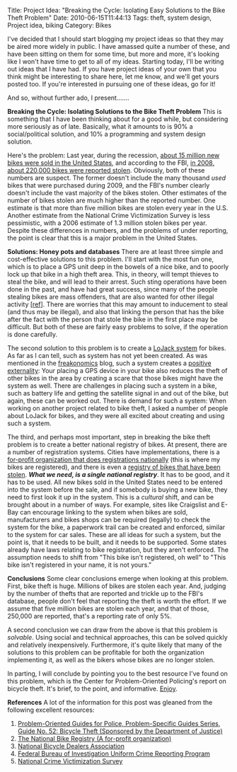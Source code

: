 Title: Project Idea: "Breaking the Cycle: Isolating Easy Solutions to the Bike Theft Problem"
Date: 2010-06-15T11:44:13
Tags: theft, system design, Project idea, biking
Category: Bikes

I've decided that I should start blogging my project ideas so that they may be aired more widely in public. I have amassed quite a number of these, and have been sitting on them for some time, but more and more, it's looking like I won't have time to get to all of my ideas. Starting today, I'll be writing out ideas that I have had. If you have project ideas of your own that you think might be interesting to share here, let me know, and we'll get yours posted too. If you're interested in pursuing one of these ideas, go for it!

And so, without further ado, I present.......

**Breaking the Cycle: Isolating Solutions to the Bike Theft Problem**
This is something that I have been thinking about for a good while, but considering more seriously as of late. Basically, what it amounts to is 90% a social/political solution, and 10% a programming and system design solution.

Here's the problem: Last year, during the recession, <a href="http://nbda.com/articles/industry-overview-2009-pg34.htm">about 15 million new bikes were sold in the United States</a>, and according to the FBI, <a href="http://www.fbi.gov/ucr/cius2008/data/table_07.html">in 2008, about 220,000 bikes were reported stolen</a>. Obviously, both of these numbers are suspect. The former doesn't include the many thousand *used* bikes that were purchased during 2009, and the FBI's number clearly doesn't include the vast majority of the bikes stolen. Other estimates of the number of bikes stolen are much higher than the reported number. One estimate is that more than five million bikes are stolen every year in the U.S. Another estimate from the <a hrerf="http://www.icpsr.umich.edu/NACJD/NCVS/">National Crime Victimization Survey</a> is less pessimistic, with a 2006 estimate of 1.3 million stolen bikes per year. Despite these differences in numbers, and the problems of under reporting, the point is clear that this is a major problem in the United States.

**Solutions: Honey pots and databases**
There are at least three simple and cost-effective solutions to this problem. I'll start with the most fun one, which is to place a GPS unit deep in the bowels of a nice bike, and to poorly lock up that bike in a high theft area. This, in theory, will tempt thieves to steal the bike, and will lead to their arrest. Such sting operations have been done in the past, and have had great success, since many of the people stealing bikes are mass offenders, that are also wanted for other illegal activity [<a href="http://www.popcenter.org/problems/bicycle_theft/summary/#r7">ref</a>]. There are worries that this may amount to inducement to steal (and thus may be illegal), and also that linking the person that has the bike after the fact with the person that stole the bike in the first place may be difficult. But both of these are fairly easy problems to solve, if the operation is done carefully.

The second solution to this problem is to create a <a href="http://www.lojack.com/">LoJack system</a> for bikes. As far as I can tell, such as system has not yet been created. As was mentioned in the <a href="http://freakonomics.blogs.nytimes.com/2010/06/08/what-car-thieves-think-of-the-club/">freakonomics</a> blog, such a system creates a <a href="http://en.wikipedia.org/wiki/Externality#Positive">positive externality</a>: Your placing a GPS device in your bike also reduces the theft of other bikes in the area by creating a scare that those bikes might have the system as well. There are challenges in placing such a system in a bike, such as battery life and getting the satellite signal in and out of the bike, but again, these can be worked out. There is demand for such a system: When working on another project related to bike theft, I asked a number of people about LoJack for bikes, and they were all excited about creating and using such a system.

The third, and perhaps most important, step in breaking the bike theft problem is to create a better national registry of bikes. At present, there are a number of registration systems. Cities have implementations, there is a <a href="http://www.nationalbikeregistry.com/">for-profit organization that does registrations nationally</a> (this is where my bikes are registered), and there is even a <a href="http://stolenbicycleregistry.com/index.php">registry of bikes that have been stolen</a>. ***What we need, is a single national registry***. It has to be good, and it has to be used. All new bikes sold in the United States need to be entered into the system before the sale, and if somebody is buying a new bike, they need to first look it up in the system. This is a *cultural* shift, and can be brought about in a number of ways. For example, sites like Craigslist and E-Bay can encourage linking to the system when bikes are sold, manufacturers and bikes shops can be required (legally) to check the system for the bike, a paperwork trail can be created and enforced, similar to the system for car sales. These are all ideas for such a system, but the point is, that it needs to be built, and it needs to be supported. Some states already have laws relating to bike registration, but they aren't enforced. The assumption needs to shift from "This bike isn't registered, oh well" to "This bike isn't registered in your name, it is not yours."

**Conclusions**
Some clear conclusions emerge when looking at this problem. First, bike theft is huge. Millions of bikes are stolen each year. And, judging by the number of thefts that are reported and trickle up to the FBI's database, people don't feel that reporting the theft is worth the effort. If we assume that five million bikes are stolen each year, and that of those, 250,000 are reported, that's a reporting rate of only 5%. 

A second conclusion we can draw from the above is that this problem is *solvable*. Using social and technical approaches, this can be solved quickly and relatively inexpensively. Furthermore, it's quite likely that many of the solutions to this problem can be profitable for both the organization implementing it, as well as the bikers whose bikes are no longer stolen.

In parting, I will conclude by pointing you to the best resource I've found on this problem, which is the Center for Problem-Oriented Policing's report on bicycle theft. It's brief, to the point, and informative. <a href="http://www.popcenter.org/problems/bicycle_theft/1">Enjoy</a>.

**References**
A lot of the information for this post was gleaned from the following excellent resources:

1. <a href="http://www.popcenter.org/problems/bicycle_theft">Problem-Oriented Guides for Police, Problem-Specific Guides Series, Guide No. 52: Bicycle Theft (Sponsored by the Department of Justice)</a>
1. <a href="http://www.nationalbikeregistry.com/">The National Bike Registry (A for-profit organization)</a>
1. <a href="http://nbda.com/articles/industry-overview-2009-pg34.htm">National Bicycle Dealers Association</a>
1. <a href="http://www.fbi.gov/ucr/cius2008/index.html">Federal Bureau of Investigation Uniform Crime Reporting Program</a>
1. <a href="http://www.icpsr.umich.edu/NACJD/NCVS/">National Crime Victimization Survey</a>
